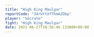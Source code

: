 ```yaml
---
title: "High King Maulgar"
reportCode: "34rwYtXfThmA2Dbp"
player: "Söcrate"
fight: "High King Maulgar"
date: 2021-06-27T18:56:46.133000+00:00
---
```

